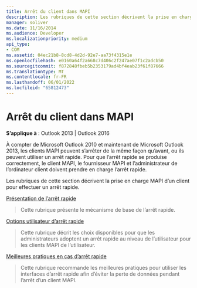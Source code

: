 ```yaml
---
title: Arrêt du client dans MAPI
description: Les rubriques de cette section décrivent la prise en charge MAPI d’un client pour effectuer un arrêt rapide.
manager: soliver
ms.date: 11/16/2014
ms.audience: Developer
ms.localizationpriority: medium
api_type:
- COM
ms.assetid: 04ec21b8-8cd8-4d2d-92e7-aa73f4315e1e
ms.openlocfilehash: e0160a64f2a668c7d406c2f247ae07f1c2adcb50
ms.sourcegitcommit: f872848fbeb5b2353179ad4bf4eab23f61f87666
ms.translationtype: MT
ms.contentlocale: fr-FR
ms.lasthandoff: 06/01/2022
ms.locfileid: "65812473"
---
```

# <a name="client-shutdown-in-mapi"></a>Arrêt du client dans MAPI 
  
**S’applique à** : Outlook 2013 | Outlook 2016 
  
À compter de Microsoft Outlook 2010 et maintenant de Microsoft Outlook 2013, les clients MAPI peuvent s’arrêter de la même façon qu’avant, ou ils peuvent utiliser un arrêt rapide. Pour que l’arrêt rapide se produise correctement, le client MAPI, le fournisseur MAPI et l’administrateur de l’ordinateur client doivent prendre en charge l’arrêt rapide. 
  
Les rubriques de cette section décrivent la prise en charge MAPI d’un client pour effectuer un arrêt rapide.
  
[Présentation de l’arrêt rapide](fast-shutdown-overview.md)
  
> Cette rubrique présente le mécanisme de base de l’arrêt rapide.
    
[Options utilisateur d’arrêt rapide](fast-shutdown-user-options.md)
  
> Cette rubrique décrit les choix disponibles pour que les administrateurs adoptent un arrêt rapide au niveau de l’utilisateur pour les clients MAPI de l’utilisateur.
    
[Meilleures pratiques en cas d’arrêt rapide](best-practices-for-fast-shutdown.md)
  
> Cette rubrique recommande les meilleures pratiques pour utiliser les interfaces d’arrêt rapide afin d’éviter la perte de données pendant l’arrêt d’un client MAPI.
    

